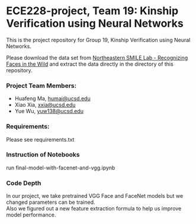 # ECE228-project, Team 19: Kinship Verification using Neural Networks
This is the project repository for Group 19, Kinship Verification using Neural Networks.

Please download the data set from [Northeastern SMILE Lab - Recognizing Faces in the Wild](https://www.kaggle.com/competitions/recognizing-faces-in-the-wild/data) and extract the data directly in the directory of this repository.

### Project Team Members:
- Huafeng Ma, humai@ucsd.edu
- Xiao Xia, xxia@ucsd.edu
- Yue Wu, yuw138@ucsd.edu

### Requirements:
Please see requirements.txt

### Instruction of Notebooks
run final-model-with-facenet-and-vgg.ipynb

### Code Depth
In our project, we take pretrained VGG Face and FaceNet models but we changed parameters can be trained.\
Also we figured out a new feature extraction formula to help us improve model performance. 
